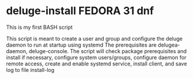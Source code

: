 # deluge-install FEDORA 31 dnf

This is my first BASH script

This script is meant to create a user and group and configure the deluge daemon to run at startup using systemd
The prerequisites are delugea-daemon, deluge-console.
The script will check package prerequisites and install if necessary, configure system users/groups,  configure daemon for remote 
access, create and enable systemd service, install client, and save log to file install-log

